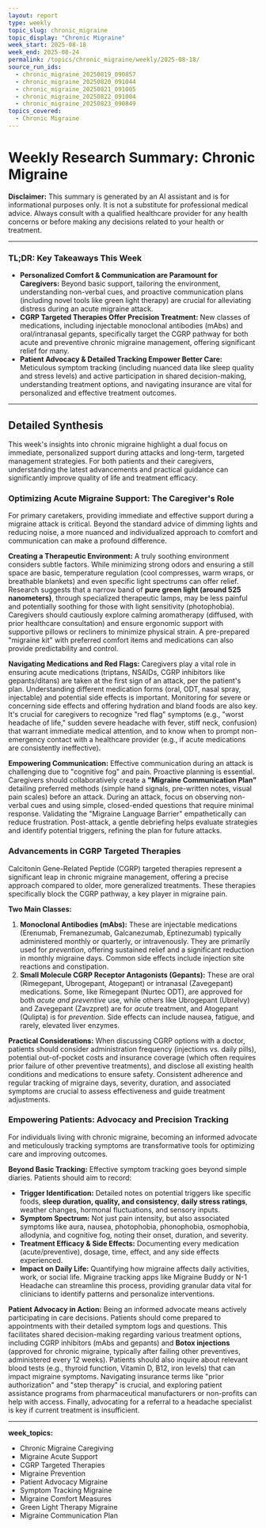 ```yaml
---
layout: report
type: weekly
topic_slug: chronic_migraine
topic_display: "Chronic Migraine"
week_start: 2025-08-18
week_end: 2025-08-24
permalink: /topics/chronic_migraine/weekly/2025-08-18/
source_run_ids:
  - chronic_migraine_20250819_090857
  - chronic_migraine_20250820_091044
  - chronic_migraine_20250821_091005
  - chronic_migraine_20250822_091004
  - chronic_migraine_20250823_090849
topics_covered:
  - Chronic Migraine
---
```


# Weekly Research Summary: Chronic Migraine

**Disclaimer:** This summary is generated by an AI assistant and is for informational purposes only. It is not a substitute for professional medical advice. Always consult with a qualified healthcare provider for any health concerns or before making any decisions related to your health or treatment.

---

### **TL;DR: Key Takeaways This Week**

- **Personalized Comfort & Communication are Paramount for Caregivers:** Beyond basic support, tailoring the environment, understanding non-verbal cues, and proactive communication plans (including novel tools like green light therapy) are crucial for alleviating distress during an acute migraine attack.
- **CGRP Targeted Therapies Offer Precision Treatment:** New classes of medications, including injectable monoclonal antibodies (mAbs) and oral/intranasal gepants, specifically target the CGRP pathway for both acute and preventive chronic migraine management, offering significant relief for many.
- **Patient Advocacy & Detailed Tracking Empower Better Care:** Meticulous symptom tracking (including nuanced data like sleep quality and stress levels) and active participation in shared decision-making, understanding treatment options, and navigating insurance are vital for personalized and effective treatment outcomes.

---

## Detailed Synthesis

This week's insights into chronic migraine highlight a dual focus on immediate, personalized support during attacks and long-term, targeted management strategies. For both patients and their caregivers, understanding the latest advancements and practical guidance can significantly improve quality of life and treatment efficacy.

### Optimizing Acute Migraine Support: The Caregiver's Role

For primary caretakers, providing immediate and effective support during a migraine attack is critical. Beyond the standard advice of dimming lights and reducing noise, a more nuanced and individualized approach to comfort and communication can make a profound difference.

**Creating a Therapeutic Environment:** A truly soothing environment considers subtle factors. While minimizing strong odors and ensuring a still space are basic, temperature regulation (cool compresses, warm wraps, or breathable blankets) and even specific light spectrums can offer relief. Research suggests that a narrow band of **pure green light (around 525 nanometers)**, through specialized therapeutic lamps, may be less painful and potentially soothing for those with light sensitivity (photophobia). Caregivers should cautiously explore calming aromatherapy (diffused, with prior healthcare consultation) and ensure ergonomic support with supportive pillows or recliners to minimize physical strain. A pre-prepared "migraine kit" with preferred comfort items and medications can also provide predictability and control.

**Navigating Medications and Red Flags:** Caregivers play a vital role in ensuring acute medications (triptans, NSAIDs, CGRP inhibitors like gepants/ditans) are taken at the first sign of an attack, per the patient's plan. Understanding different medication forms (oral, ODT, nasal spray, injectable) and potential side effects is important. Monitoring for severe or concerning side effects and offering hydration and bland foods are also key. It's crucial for caregivers to recognize "red flag" symptoms (e.g., "worst headache of life," sudden severe headache with fever, stiff neck, confusion) that warrant immediate medical attention, and to know when to prompt non-emergency contact with a healthcare provider (e.g., if acute medications are consistently ineffective).

**Empowering Communication:** Effective communication during an attack is challenging due to "cognitive fog" and pain. Proactive planning is essential. Caregivers should collaboratively create a **"Migraine Communication Plan"** detailing preferred methods (simple hand signals, pre-written notes, visual pain scales) before an attack. During an attack, focus on observing non-verbal cues and using simple, closed-ended questions that require minimal response. Validating the "Migraine Language Barrier" empathetically can reduce frustration. Post-attack, a gentle debriefing helps evaluate strategies and identify potential triggers, refining the plan for future attacks.

### Advancements in CGRP Targeted Therapies

Calcitonin Gene-Related Peptide (CGRP) targeted therapies represent a significant leap in chronic migraine management, offering a precise approach compared to older, more generalized treatments. These therapies specifically block the CGRP pathway, a key player in migraine pain.

**Two Main Classes:**
1.  **Monoclonal Antibodies (mAbs):** These are injectable medications (Erenumab, Fremanezumab, Galcanezumab, Eptinezumab) typically administered monthly or quarterly, or intravenously. They are primarily used for *prevention*, offering sustained relief and a significant reduction in monthly migraine days. Common side effects include injection site reactions and constipation.
2.  **Small Molecule CGRP Receptor Antagonists (Gepants):** These are oral (Rimegepant, Ubrogepant, Atogepant) or intranasal (Zavegepant) medications. Some, like Rimegepant (Nurtec ODT), are approved for both *acute and preventive* use, while others like Ubrogepant (Ubrelvy) and Zavegepant (Zavzpret) are for *acute* treatment, and Atogepant (Qulipta) is for *prevention*. Side effects can include nausea, fatigue, and rarely, elevated liver enzymes.

**Practical Considerations:** When discussing CGRP options with a doctor, patients should consider administration frequency (injections vs. daily pills), potential out-of-pocket costs and insurance coverage (which often requires prior failure of other preventive treatments), and disclose all existing health conditions and medications to ensure safety. Consistent adherence and regular tracking of migraine days, severity, duration, and associated symptoms are crucial to assess effectiveness and guide treatment adjustments.

### Empowering Patients: Advocacy and Precision Tracking

For individuals living with chronic migraine, becoming an informed advocate and meticulously tracking symptoms are transformative tools for optimizing care and improving outcomes.

**Beyond Basic Tracking:** Effective symptom tracking goes beyond simple diaries. Patients should aim to record:
-   **Trigger Identification:** Detailed notes on potential triggers like specific foods, **sleep duration, quality, and consistency**, **daily stress ratings**, weather changes, hormonal fluctuations, and sensory inputs.
-   **Symptom Spectrum:** Not just pain intensity, but also associated symptoms like aura, nausea, photophobia, phonophobia, osmophobia, allodynia, and cognitive fog, noting their onset, duration, and severity.
-   **Treatment Efficacy & Side Effects:** Documenting every medication (acute/preventive), dosage, time, effect, and any side effects experienced.
-   **Impact on Daily Life:** Quantifying how migraine affects daily activities, work, or social life.
Migraine tracking apps like Migraine Buddy or N-1 Headache can streamline this process, providing granular data vital for clinicians to identify patterns and personalize interventions.

**Patient Advocacy in Action:** Being an informed advocate means actively participating in care decisions. Patients should come prepared to appointments with their detailed symptom logs and questions. This facilitates shared decision-making regarding various treatment options, including CGRP inhibitors (mAbs and gepants) and **Botox injections** (approved for chronic migraine, typically after failing other preventives, administered every 12 weeks). Patients should also inquire about relevant blood tests (e.g., thyroid function, Vitamin D, B12, iron levels) that can impact migraine symptoms. Navigating insurance terms like "prior authorization" and "step therapy" is crucial, and exploring patient assistance programs from pharmaceutical manufacturers or non-profits can help with access. Finally, advocating for a referral to a headache specialist is key if current treatment is insufficient.

---
**week_topics:**
- Chronic Migraine Caregiving
- Migraine Acute Support
- CGRP Targeted Therapies
- Migraine Prevention
- Patient Advocacy Migraine
- Symptom Tracking Migraine
- Migraine Comfort Measures
- Green Light Therapy Migraine
- Migraine Communication Plan
